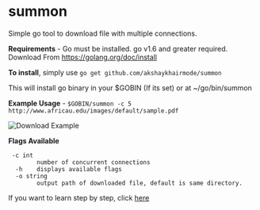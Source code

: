 
# summon
Simple go tool to download file with multiple connections.

**Requirements** - Go must be installed. go v1.6 and greater required. Download From https://golang.org/doc/install

**To install**, simply use  `go get github.com/akshaykhairmode/summon`

This will install go binary in your $GOBIN (If its set) or at ~/go/bin/summon

**Example Usage** - `$GOBIN/summon -c 5 http://www.africau.edu/images/default/sample.pdf`

![Download Example](https://s9.gifyu.com/images/summon.gif)

**Flags Available**
  
 

     -c int
    	    number of concurrent connections
      -h    displays available flags
      -o string
            output path of downloaded file, default is same directory.
        


If you want to learn step by step, click [here](https://www.abilityrush.com/download-file-concurrently-in-golang-part-1/)
